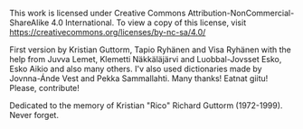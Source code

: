 This work      is licensed under Creative Commons Attribution-NonCommercial-ShareAlike 4.0 International. To view a copy of this license, visit <a href="https://creativecommons.org/licenses/by-nc-sa/4.0/">https://creativecommons.org/licenses/by-nc-sa/4.0/</a> 

First version by Kristian Guttorm, Tapio Ryhänen and Visa Ryhänen with the help from Juvva Lemet, Klemetti Näkkäläjärvi and Luobbal-Jovsset Esko, Esko Aikio and also many others. I'v also used dictionaries made by Jovnna-Ánde Vest and Pekka Sammallahti. Many thanks! Eatnat giitu! Please, contribute!

Dedicated to the memory of Kristian "Rico" Richard Guttorm (1972-1999). Never forget.
